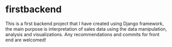# firstbackend
This is a first backend project that I have created using Django framework, the main purpose is interpretation of sales data using the data manipulation, analysis and visualizations.
Any recommendations and commits for front end are welcomed!
